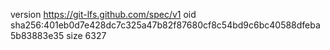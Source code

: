 version https://git-lfs.github.com/spec/v1
oid sha256:401eb0d7e428dc7c325a47b82f87680cf8c54bd9c6bc40588dfeba5b83883e35
size 6327
